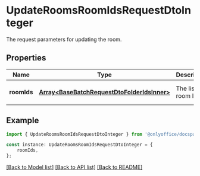 # UpdateRoomsRoomIdsRequestDtoInteger

The request parameters for updating the room.

## Properties

Name | Type | Description | Notes
------------ | ------------- | ------------- | -------------
**roomIds** | [**Array&lt;BaseBatchRequestDtoFolderIdsInner&gt;**](BaseBatchRequestDtoFolderIdsInner.md) | The list of room IDs. | [optional] [default to undefined]

## Example

```typescript
import { UpdateRoomsRoomIdsRequestDtoInteger } from '@onlyoffice/docspace-api-sdk';

const instance: UpdateRoomsRoomIdsRequestDtoInteger = {
    roomIds,
};
```

[[Back to Model list]](../README.md#documentation-for-models) [[Back to API list]](../README.md#documentation-for-api-endpoints) [[Back to README]](../README.md)
